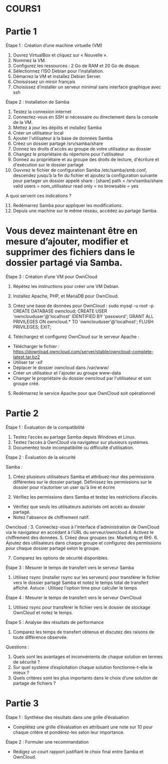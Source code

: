 # COURS1
# Partie 1
Étape 1 : Création d’une machine virtuelle (VM)

1. Ouvrez VirtualBox et cliquez sur « Nouvelle ».
2. Nommez la VM.
3. Configurez les ressources : 2 Go de RAM et 20 Go de disque.
4. Sélectionnez l’ISO Debian pour l’installation.
5. Démarrez la VM et installez Debian Server.
6. Choississez un miroir français
7. Choisissez d’installer un serveur minimal sans interface graphique avec ssh

Étape 2 : Installation de Samba

1. Testez la connexion internet
2. Connectez-vous en SSH si nécessaire ou directement dans la console de la VM. 
3. Mettez à jour les dépôts et installez Samba
4. Créer un utilisateur local
5. Ajouter l'utilisateur à la base de données Samba
6. Créez un dossier partagé /srv/samba/share
7. Donnez les droits d'accès au groupe de votre utilisateur au dossier
8. Changez le propriétaire du répertoire pour l'utilisateur
9. Donnez au propriétaire et au groupe des droits de lecture, d'écriture et d'exécution sur le dossier partagé
10. Ouvvrez le fichier de configuration Samba /etc/samba/smb.conf, descendez jusqu’à la fin du fichier et ajoutez la configuration suivante pour partager un dossier appelé share :
[share]
path = /srv/samba/share
valid users = nom_utilisateur
read only = no
browsable = yes

A quoi servent ces indications ?

11. Redémarrez Samba pour appliquer les modifications.
12. Depuis une machine sur le même réseau, accédez au partage Samba.

# Vous devez maintenant être en mesure d’ajouter, modifier et supprimer des fichiers dans le dossier partagé via Samba.

Étape 3 : Création d’une VM pour OwnCloud

1. Répétez les instructions pour créer une VM Debian.
2. Installez Apache, PHP, et MariaDB pour OwnCloud.
3. Créez une base de données pour OwnCloud :
sudo mysql -u root -p
CREATE DATABASE owncloud;
CREATE USER 'ownclouduser'@'localhost' IDENTIFIED BY 'password';
GRANT ALL PRIVILEGES ON owncloud.* TO 'ownclouduser'@'localhost';
FLUSH PRIVILEGES;
EXIT;

4. Téléchargez et configurez OwnCloud sur le serveur Apache :
- Télécharger le fichier : https://download.owncloud.com/server/stable/owncloud-complete-latest.tar.bz2
- Utiliser tar -xif
- Déplacer le dossier owncloud dans /var/www/
- Créer un utilisateur et l'ajouter au groupe www-data
- Changer le propriétaire du dossier owncloud par l'utilisateur et son groupe créé.
5. Redémarrez le service Apache pour que OwnCloud soit opérationnel 

# Partie 2
Étape 1 : Évaluation de la compatibilité

1. Testez l’accès au partage Samba depuis Windows et Linux.
2. Testez l’accès à OwnCloud via navigateur sur plusieurs systèmes.
3. Documentez toute incompatibilité ou difficulté d’utilisation.

Étape 2 : Évaluation de la sécurité

Samba :
1. Créez plusieurs utilisateurs Samba et attribuez-leur des permissions différentes sur le dossier partagé.
Définissez les permissions sur le dossier pour n’autoriser un user qu'à lire et écrire

2. Vérifiez les permissions dans Samba et testez les restrictions d’accès.
- Vérifiez que seuls les utilisateurs autorisés ont accès au dossier partagé.
- Notez l'absence de chiffrement natif.

Owncloud :
3. Connectez-vous à l'interface d'administration de OwnCloud via le navigateur en accédant à l’URL du serveur/owncloud
4. Activez le chiffrement des données.
5. Créez deux groupes (ex. Marketing et RH).
6. Ajoutez des utilisateurs dans chaque groupe et configurez des permissions pour chaque dossier partagé selon le groupe.

7. Comparez les options de sécurité disponibles.


Étape 3 : Mesurer le temps de transfert vers le serveur Samba
1. Utilisez rsync (installer rsync sur les serveurs) pour transférer le fichier vers le dossier partagé Samba et notez le temps total de transfert affiché.
Astuce : Utilisez l'option time pour calculer le temps

Étape 4 : Mesurer le temps de transfert vers le serveur OwnCloud
1. Utilisez rsync pour transférer le fichier vers le dossier de stockage OwnCloud et notez le temps. 

Étape 5 : Analyse des résultats de performance
1. Comparez les temps de transfert obtenus et discutez des raisons de toute différence observée.

Questions :
1. Quels sont les avantages et inconvénients de chaque solution en termes de sécurité ?
2. Sur quel système d’exploitation chaque solution fonctionne-t-elle le mieux ?
3. Quels critères sont les plus importants dans le choix d’une solution de partage de fichiers ?


# Partie 3

Étape 1 : Synthèse des résultats dans une grille d’évaluation
- Complétez une grille d’évaluation en attribuant une note sur 10 pour chaque critère et pondérez-les selon leur importance.

Étape 2 : Formuler une recommandation
- Rédigez un court rapport justifiant le choix final entre Samba et OwnCloud.
